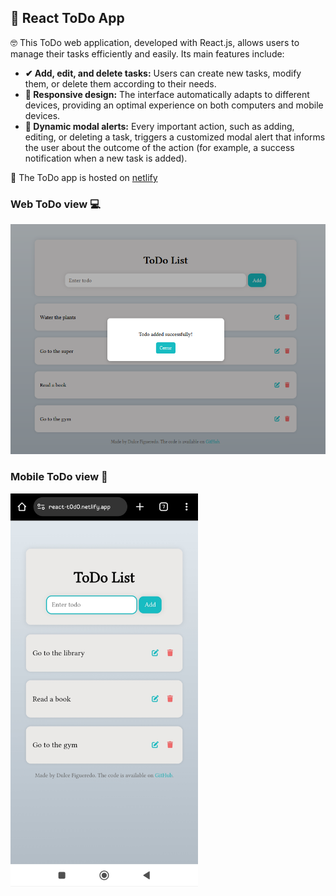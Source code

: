 ## 📍 React ToDo App

🤓 This ToDo web application, developed with React.js, allows users to manage their tasks efficiently and easily. Its main features include: <br>
  
  - <strong>✔ Add, edit, and delete tasks:</strong> Users can create new tasks, modify them, or delete them according to their needs.
  - <strong>📱 Responsive design:</strong> The interface automatically adapts to different devices, providing an optimal experience on both computers and mobile devices.
  - <strong>💬 Dynamic modal alerts:</strong> Every important action, such as adding, editing, or deleting a task, triggers a customized modal alert that informs the user about the outcome of the action (for example, a success notification when a new task is added). </br>


📌 The ToDo app is hosted on <a href="https://react-t0d0.netlify.app/">netlify</a>

### Web ToDo view 💻
<img src="src/assets/react-todo.png" alt="Web view" width="700" />


### Mobile ToDo view 📱
<img src="src/assets/react-todo-app.jpg" alt="Mobile view" width="300" />




